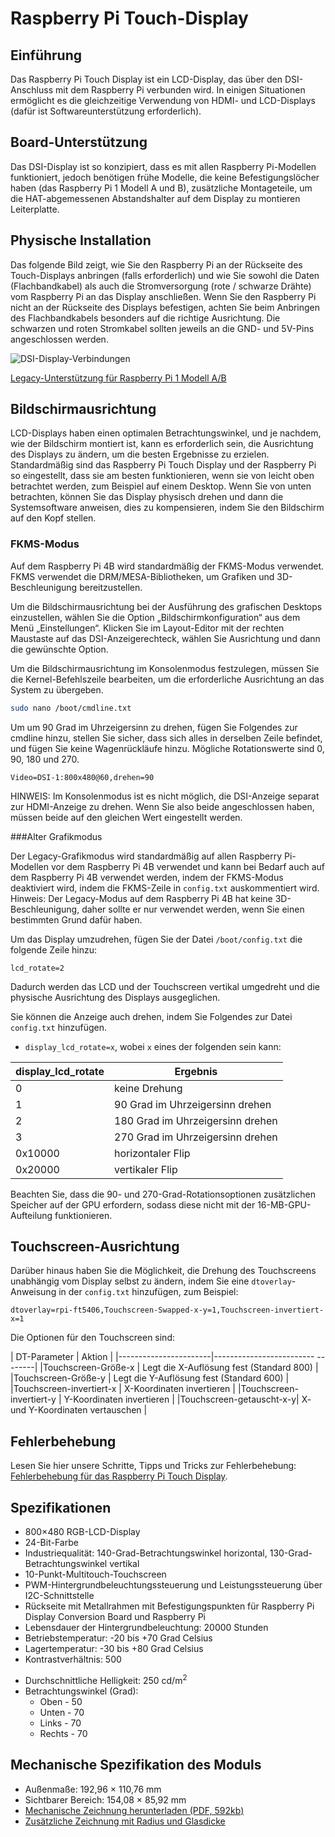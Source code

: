 # Raspberry Pi Touch-Display

## Einführung

Das Raspberry Pi Touch Display ist ein LCD-Display, das über den DSI-Anschluss mit dem Raspberry Pi verbunden wird. In einigen Situationen ermöglicht es die gleichzeitige Verwendung von HDMI- und LCD-Displays (dafür ist Softwareunterstützung erforderlich).

## Board-Unterstützung

Das DSI-Display ist so konzipiert, dass es mit allen Raspberry Pi-Modellen funktioniert, jedoch benötigen frühe Modelle, die keine Befestigungslöcher haben (das Raspberry Pi 1 Modell A und B), zusätzliche Montageteile, um die HAT-abgemessenen Abstandshalter auf dem Display zu montieren Leiterplatte.

## Physische Installation

Das folgende Bild zeigt, wie Sie den Raspberry Pi an der Rückseite des Touch-Displays anbringen (falls erforderlich) und wie Sie sowohl die Daten (Flachbandkabel) als auch die Stromversorgung (rote / schwarze Drähte) vom Raspberry Pi an das Display anschließen. Wenn Sie den Raspberry Pi nicht an der Rückseite des Displays befestigen, achten Sie beim Anbringen des Flachbandkabels besonders auf die richtige Ausrichtung. Die schwarzen und roten Stromkabel sollten jeweils an die GND- und 5V-Pins angeschlossen werden.

![DSI-Display-Verbindungen](GPIO_power-500x333.jpg "DSI-Display-Verbindungen")

[Legacy-Unterstützung für Raspberry Pi 1 Modell A/B](legacy.md)


## Bildschirmausrichtung

LCD-Displays haben einen optimalen Betrachtungswinkel, und je nachdem, wie der Bildschirm montiert ist, kann es erforderlich sein, die Ausrichtung des Displays zu ändern, um die besten Ergebnisse zu erzielen. Standardmäßig sind das Raspberry Pi Touch Display und der Raspberry Pi so eingestellt, dass sie am besten funktionieren, wenn sie von leicht oben betrachtet werden, zum Beispiel auf einem Desktop. Wenn Sie von unten betrachten, können Sie das Display physisch drehen und dann die Systemsoftware anweisen, dies zu kompensieren, indem Sie den Bildschirm auf den Kopf stellen.

### FKMS-Modus

Auf dem Raspberry Pi 4B wird standardmäßig der FKMS-Modus verwendet. FKMS verwendet die DRM/MESA-Bibliotheken, um Grafiken und 3D-Beschleunigung bereitzustellen.

Um die Bildschirmausrichtung bei der Ausführung des grafischen Desktops einzustellen, wählen Sie die Option „Bildschirmkonfiguration“ aus dem Menü „Einstellungen“. Klicken Sie im Layout-Editor mit der rechten Maustaste auf das DSI-Anzeigerechteck, wählen Sie Ausrichtung und dann die gewünschte Option.

Um die Bildschirmausrichtung im Konsolenmodus festzulegen, müssen Sie die Kernel-Befehlszeile bearbeiten, um die erforderliche Ausrichtung an das System zu übergeben.
```bash
sudo nano /boot/cmdline.txt
```
Um um 90 Grad im Uhrzeigersinn zu drehen, fügen Sie Folgendes zur cmdline hinzu, stellen Sie sicher, dass sich alles in derselben Zeile befindet, und fügen Sie keine Wagenrückläufe hinzu. Mögliche Rotationswerte sind 0, 90, 180 und 270.
```
Video=DSI-1:800x480@60,drehen=90
```
HINWEIS: Im Konsolenmodus ist es nicht möglich, die DSI-Anzeige separat zur HDMI-Anzeige zu drehen. Wenn Sie also beide angeschlossen haben, müssen beide auf den gleichen Wert eingestellt werden.

###Alter Grafikmodus

Der Legacy-Grafikmodus wird standardmäßig auf allen Raspberry Pi-Modellen vor dem Raspberry Pi 4B verwendet und kann bei Bedarf auch auf dem Raspberry Pi 4B verwendet werden, indem der FKMS-Modus deaktiviert wird, indem die FKMS-Zeile in `config.txt` auskommentiert wird. Hinweis: Der Legacy-Modus auf dem Raspberry Pi 4B hat keine 3D-Beschleunigung, daher sollte er nur verwendet werden, wenn Sie einen bestimmten Grund dafür haben.

Um das Display umzudrehen, fügen Sie der Datei `/boot/config.txt` die folgende Zeile hinzu:

`lcd_rotate=2`

Dadurch werden das LCD und der Touchscreen vertikal umgedreht und die physische Ausrichtung des Displays ausgeglichen.

Sie können die Anzeige auch drehen, indem Sie Folgendes zur Datei `config.txt` hinzufügen.

- `display_lcd_rotate=x`, wobei `x` eines der folgenden sein kann:

| display_lcd_rotate | Ergebnis |
| --- | --- |
| 0 | keine Drehung |
| 1 | 90 Grad im Uhrzeigersinn drehen |
| 2 | 180 Grad im Uhrzeigersinn drehen |
| 3 | 270 Grad im Uhrzeigersinn drehen |
| 0x10000 | horizontaler Flip |
| 0x20000 | vertikaler Flip |

Beachten Sie, dass die 90- und 270-Grad-Rotationsoptionen zusätzlichen Speicher auf der GPU erfordern, sodass diese nicht mit der 16-MB-GPU-Aufteilung funktionieren.

## Touchscreen-Ausrichtung

Darüber hinaus haben Sie die Möglichkeit, die Drehung des Touchscreens unabhängig vom Display selbst zu ändern, indem Sie eine `dtoverlay`-Anweisung in der `config.txt` hinzufügen, zum Beispiel:

`dtoverlay=rpi-ft5406,Touchscreen-Swapped-x-y=1,Touchscreen-invertiert-x=1`

Die Optionen für den Touchscreen sind:

| DT-Parameter | Aktion |
|-----------------------|------------------------- --------|
|Touchscreen-Größe-x | Legt die X-Auflösung fest (Standard 800) |
|Touchscreen-Größe-y | Legt die Y-Auflösung fest (Standard 600) |
|Touchscreen-invertiert-x | X-Koordinaten invertieren |
|Touchscreen-invertiert-y | Y-Koordinaten invertieren |
|Touchscreen-getauscht-x-y| X- und Y-Koordinaten vertauschen |

## Fehlerbehebung

Lesen Sie hier unsere Schritte, Tipps und Tricks zur Fehlerbehebung: [Fehlerbehebung für das Raspberry Pi Touch Display](troubleshooting.md).

## Spezifikationen

- 800×480 RGB-LCD-Display
- 24-Bit-Farbe
- Industriequalität: 140-Grad-Betrachtungswinkel horizontal, 130-Grad-Betrachtungswinkel vertikal
- 10-Punkt-Multitouch-Touchscreen
- PWM-Hintergrundbeleuchtungssteuerung und Leistungssteuerung über I2C-Schnittstelle
- Rückseite mit Metallrahmen mit Befestigungspunkten für Raspberry Pi Display Conversion Board und Raspberry Pi
- Lebensdauer der Hintergrundbeleuchtung: 20000 Stunden
- Betriebstemperatur: -20 bis +70 Grad Celsius
- Lagertemperatur: -30 bis +80 Grad Celsius
- Kontrastverhältnis: 500
* Durchschnittliche Helligkeit: 250 cd/m<sup>2</sup>
* Betrachtungswinkel (Grad):
  * Oben - 50
  * Unten - 70
  * Links - 70
  * Rechts - 70

## Mechanische Spezifikation des Moduls

* Außenmaße: 192,96 × 110,76 mm
* Sichtbarer Bereich: 154,08 × 85,92 mm
* [Mechanische Zeichnung herunterladen (PDF, 592kb)](7InchDisplayDrawing-14092015.pdf)
* [Zusätzliche Zeichnung mit Radius und Glasdicke](radius.png)